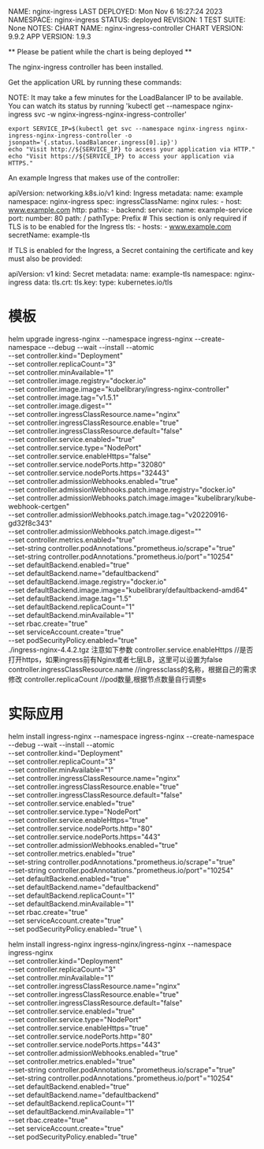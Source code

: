 NAME: nginx-ingress
LAST DEPLOYED: Mon Nov  6 16:27:24 2023
NAMESPACE: nginx-ingress
STATUS: deployed
REVISION: 1
TEST SUITE: None
NOTES:
CHART NAME: nginx-ingress-controller
CHART VERSION: 9.9.2
APP VERSION: 1.9.3

** Please be patient while the chart is being deployed **

The nginx-ingress controller has been installed.

Get the application URL by running these commands:

 NOTE: It may take a few minutes for the LoadBalancer IP to be available.
        You can watch its status by running 'kubectl get --namespace nginx-ingress svc -w nginx-ingress-nginx-ingress-controller'

    export SERVICE_IP=$(kubectl get svc --namespace nginx-ingress nginx-ingress-nginx-ingress-controller -o jsonpath='{.status.loadBalancer.ingress[0].ip}')
    echo "Visit http://${SERVICE_IP} to access your application via HTTP."
    echo "Visit https://${SERVICE_IP} to access your application via HTTPS."

An example Ingress that makes use of the controller:

  apiVersion: networking.k8s.io/v1
  kind: Ingress
  metadata:
    name: example
    namespace: nginx-ingress
  spec:
    ingressClassName: nginx
    rules:
      - host: www.example.com
        http:
          paths:
            - backend:
                service:
                  name: example-service
                  port:
                    number: 80
              path: /
              pathType: Prefix
    # This section is only required if TLS is to be enabled for the Ingress
    tls:
        - hosts:
            - www.example.com
          secretName: example-tls

If TLS is enabled for the Ingress, a Secret containing the certificate and key must also be provided:

  apiVersion: v1
  kind: Secret
  metadata:
    name: example-tls
    namespace: nginx-ingress
  data:
    tls.crt: <base64 encoded cert>
    tls.key: <base64 encoded key>
  type: kubernetes.io/tls

#  模板
helm upgrade ingress-nginx --namespace ingress-nginx --create-namespace --debug --wait --install --atomic \
   --set controller.kind="Deployment" \
   --set controller.replicaCount="3" \
   --set controller.minAvailable="1" \
   --set controller.image.registry="docker.io" \
   --set controller.image.image="kubelibrary/ingress-nginx-controller" \
   --set controller.image.tag="v1.5.1" \
   --set controller.image.digest="" \
   --set controller.ingressClassResource.name="nginx" \
   --set controller.ingressClassResource.enable="true" \
   --set controller.ingressClassResource.default="false" \
   --set controller.service.enabled="true" \
   --set controller.service.type="NodePort" \
   --set controller.service.enableHttps="false" \
   --set controller.service.nodePorts.http="32080" \
   --set controller.service.nodePorts.https="32443" \
   --set controller.admissionWebhooks.enabled="true" \
   --set controller.admissionWebhooks.patch.image.registry="docker.io" \
   --set controller.admissionWebhooks.patch.image.image="kubelibrary/kube-webhook-certgen" \
   --set controller.admissionWebhooks.patch.image.tag="v20220916-gd32f8c343" \
   --set controller.admissionWebhooks.patch.image.digest="" \
   --set controller.metrics.enabled="true" \
   --set-string controller.podAnnotations."prometheus\.io/scrape"="true" \
   --set-string controller.podAnnotations."prometheus\.io/port"="10254" \
   --set defaultBackend.enabled="true" \
   --set defaultBackend.name="defaultbackend" \
   --set defaultBackend.image.registry="docker.io" \
   --set defaultBackend.image.image="kubelibrary/defaultbackend-amd64" \
   --set defaultBackend.image.tag="1.5" \
   --set defaultBackend.replicaCount="1" \
   --set defaultBackend.minAvailable="1" \
   --set rbac.create="true" \
   --set serviceAccount.create="true" \
   --set podSecurityPolicy.enabled="true" \
   ./ingress-nginx-4.4.2.tgz
注意如下参数
controller.service.enableHttps  //是否打开https，如果ingress前有Nginx或者七层LB，这里可以设置为false
controller.ingressClassResource.name  //ingressclass的名称，根据自己的需求修改
controller.replicaCount  //pod数量,根据节点数量自行调整s




#  实际应用 

helm install ingress-nginx --namespace ingress-nginx --create-namespace --debug --wait --install --atomic \
   --set controller.kind="Deployment" \
   --set controller.replicaCount="3" \
   --set controller.minAvailable="1" \
   --set controller.ingressClassResource.name="nginx" \
   --set controller.ingressClassResource.enable="true" \
   --set controller.ingressClassResource.default="false" \
   --set controller.service.enabled="true" \
   --set controller.service.type="NodePort" \
   --set controller.service.enableHttps="true" \
   --set controller.service.nodePorts.http="80" \
   --set controller.service.nodePorts.https="443" \
   --set controller.admissionWebhooks.enabled="true" \
   --set controller.metrics.enabled="true" \
   --set-string controller.podAnnotations."prometheus\.io/scrape"="true" \
   --set-string controller.podAnnotations."prometheus\.io/port"="10254" \
   --set defaultBackend.enabled="true" \
   --set defaultBackend.name="defaultbackend" \
   --set defaultBackend.replicaCount="1" \
   --set defaultBackend.minAvailable="1" \
   --set rbac.create="true" \
   --set serviceAccount.create="true" \
   --set podSecurityPolicy.enabled="true" \


   helm install   ingress-nginx ingress-nginx/ingress-nginx --namespace ingress-nginx \
   --set controller.kind="Deployment"    \
   --set controller.replicaCount="3"    \
   --set controller.minAvailable="1"    \
   --set controller.ingressClassResource.name="nginx"    \
   --set controller.ingressClassResource.enable="true"    \
   --set controller.ingressClassResource.default="false"   \
   --set controller.service.enabled="true"    \
   --set controller.service.type="NodePort"    \
   --set controller.service.enableHttps="true"    \
   --set controller.service.nodePorts.http="80"    \
   --set controller.service.nodePorts.https="443"    \
   --set controller.admissionWebhooks.enabled="true"    \
   --set controller.metrics.enabled="true"    \
   --set-string controller.podAnnotations."prometheus\.io/scrape"="true"    \
   --set-string controller.podAnnotations."prometheus\.io/port"="10254"    \
   --set defaultBackend.enabled="true"    \
   --set defaultBackend.name="defaultbackend"    \
   --set defaultBackend.replicaCount="1"    \
   --set defaultBackend.minAvailable="1"    \
   --set rbac.create="true"   \
   --set serviceAccount.create="true"   \
   --set podSecurityPolicy.enabled="true"